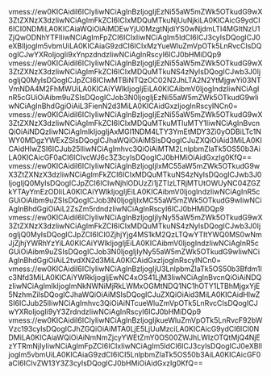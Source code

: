 vmess://ew0KICAidiI6ICIyIiwNCiAgInBzIjogIjEzNi55aW5mZWk5OTkudG9wX3ZtZXNzX3dzIiwNCiAgImFkZCI6ICIxMDQuMTkuNjUuNjkiLA0KICAicG9ydCI6ICI0NDMiLA0KICAiaWQiOiAiMDEwYjU0MzgtNjdiYS0wNjdmLTI4MGItNzU1ZjQwODNhYTFlIiwNCiAgImFpZCI6ICIxIiwNCiAgIm5ldCI6ICJ3cyIsDQogICJ0eXBlIjogIm5vbmUiLA0KICAiaG9zdCI6ICIxMzYueWluZmVpOTk5LnRvcCIsDQogICJwYXRoIjogIi9xYnpzdndzIiwNCiAgInRscyI6ICJ0bHMiDQp9
vmess://ew0KICAidiI6ICIyIiwNCiAgInBzIjogIjEzNi55aW5mZWk5OTkudG9wX3ZtZXNzX3dzIiwNCiAgImFkZCI6ICIxMDQuMTkuNS4zNyIsDQogICJwb3J0IjogIjQ0MyIsDQogICJpZCI6ICIwMTBiNTQzOC02N2JhLTA2N2YtMjgwYi03NTVmNDA4M2FhMWUiLA0KICAiYWlkIjogIjEiLA0KICAibmV0IjogIndzIiwNCiAgInR5cGUiOiAibm9uZSIsDQogICJob3N0IjogIjEzNi55aW5mZWk5OTkudG9wIiwNCiAgInBhdGgiOiAiL3FienN2d3MiLA0KICAidGxzIjogInRscyINCn0=
vmess://ew0KICAidiI6ICIyIiwNCiAgInBzIjogIjEzNi55aW5mZWk5OTkudG9wX3ZtZXNzX3dzIiwNCiAgImFkZCI6ICIxMDQuMTkuMTIuMTY1IiwNCiAgInBvcnQiOiAiNDQzIiwNCiAgImlkIjogIjAxMGI1NDM4LTY3YmEtMDY3Zi0yODBiLTc1NWY0MDgzYWExZSIsDQogICJhaWQiOiAiMSIsDQogICJuZXQiOiAid3MiLA0KICAidHlwZSI6ICJub25lIiwNCiAgImhvc3QiOiAiMTM2LnlpbmZlaTk5OS50b3AiLA0KICAicGF0aCI6ICIvcWJ6c3Z3cyIsDQogICJ0bHMiOiAidGxzIg0KfQ==
vmess://ew0KICAidiI6ICIyIiwNCiAgInBzIjogIjIxMC55aW5mZWk5OTkudG9wX3ZtZXNzX3dzIiwNCiAgImFkZCI6ICIxMDQuMTkuNS4zNyIsDQogICJwb3J0IjogIjQ0MyIsDQogICJpZCI6ICIwNjhlODUzZi1jZTIzLTRjMTUtOWUyNC04ZGZkYTAyYmEzODIiLA0KICAiYWlkIjogIjEiLA0KICAibmV0IjogIndzIiwNCiAgInR5cGUiOiAibm9uZSIsDQogICJob3N0IjogIjIxMC55aW5mZWk5OTkudG9wIiwNCiAgInBhdGgiOiAiL2ZsZm5rdndzIiwNCiAgInRscyI6ICJ0bHMiDQp9
vmess://ew0KICAidiI6ICIyIiwNCiAgInBzIjogIjIyNy55aW5mZWk5OTkudG9wX3ZtZXNzX3dzIiwNCiAgImFkZCI6ICIxMDQuMTkuNS4zNyIsDQogICJwb3J0IjogIjQ0MyIsDQogICJpZCI6ICI0ZjhjYjg4MS1kM2QzLTQwYTItYWQ0MS0wNmJjZjhjYWRhYzYiLA0KICAiYWlkIjogIjEiLA0KICAibmV0IjogIndzIiwNCiAgInR5cGUiOiAibm9uZSIsDQogICJob3N0IjogIjIyNy55aW5mZWk5OTkudG9wIiwNCiAgInBhdGgiOiAiL2tvdXN2d3MiLA0KICAidGxzIjogInRscyINCn0=
vmess://ew0KICAidiI6ICIyIiwNCiAgInBzIjogIjU3LnlpbmZlaTk5OS50b3Bfdm1lc3Nfd3MiLA0KICAiYWRkIjogIjEwNC4xOS41LjM3IiwNCiAgInBvcnQiOiAiNDQzIiwNCiAgImlkIjogImNkNWNiMjRkLWMxOGMtNDQ1NC1hOTY1LTBhMjgxYjE5NzhmZiIsDQogICJhaWQiOiAiMSIsDQogICJuZXQiOiAid3MiLA0KICAidHlwZSI6ICJub25lIiwNCiAgImhvc3QiOiAiNTcueWluZmVpOTk5LnRvcCIsDQogICJwYXRoIjogIi9yY3ZrdndzIiwNCiAgInRscyI6ICJ0bHMiDQp9
vmess://ew0KICAidiI6ICIyIiwNCiAgInBzIjogIjkueWluZmVpOTk5LnRvcF92bWVzc193cyIsDQogICJhZGQiOiAiMTA0LjE5LjUuMzciLA0KICAicG9ydCI6ICI0NDMiLA0KICAiaWQiOiAiNmNmZjcyYWEtZmY0OS00ZWJhLWIzOTQtMjQ4NjEzYTRmNjIyIiwNCiAgImFpZCI6ICIxIiwNCiAgIm5ldCI6ICJ3cyIsDQogICJ0eXBlIjogIm5vbmUiLA0KICAiaG9zdCI6ICI5LnlpbmZlaTk5OS50b3AiLA0KICAicGF0aCI6ICIvZW13Y3Z3cyIsDQogICJ0bHMiOiAidGxzIg0KfQ==
